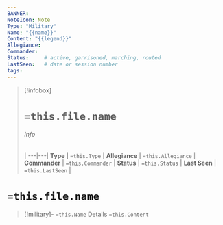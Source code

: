 ```yaml
---
BANNER:
NoteIcon: Note
Type: "Military"
Name: "{{name}}"
Content: "{{legend}}"
Allegiance:
Commander:
Status:     # active, garrisoned, marching, routed
LastSeen:   # date or session number
tags:
---
```


> [!infobox]
> # `=this.file.name`
> ###### Info
>  |
> ---|---|
> **Type** | `=this.Type` |
> **Allegiance** | `=this.Allegiance` |
> **Commander** | `=this.Commander` |
> **Status** | `=this.Status` |
> **Last Seen** | `=this.LastSeen` |

# **`=this.file.name`**

> [!military]- `=this.Name` Details
> `=this.Content`
